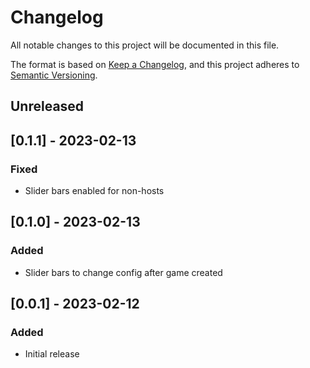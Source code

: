 # Changelog

All notable changes to this project will be documented in this file.

The format is based on [Keep a Changelog](https://keepachangelog.com/en/1.1.0/),
and this project adheres to [Semantic Versioning](https://semver.org/spec/v2.0.0.html).

## Unreleased

## [0.1.1] - 2023-02-13

### Fixed

- Slider bars enabled for non-hosts

## [0.1.0] - 2023-02-13

### Added

- Slider bars to change config after game created

## [0.0.1] - 2023-02-12

### Added

- Initial release
